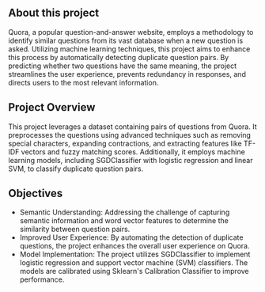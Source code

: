 
## About this project
Quora, a popular question-and-answer website, employs a methodology to identify similar questions from its vast database when a new question is asked. Utilizing machine learning techniques, this project aims to enhance this process by automatically detecting duplicate question pairs. By predicting whether two questions have the same meaning, the project streamlines the user experience, prevents redundancy in responses, and directs users to the most relevant information.

## Project Overview
This project leverages a dataset containing pairs of questions from Quora. It preprocesses the questions using advanced techniques such as removing special characters, expanding contractions, and extracting features like TF-IDF vectors and fuzzy matching scores. Additionally, it employs machine learning models, including SGDClassifier with logistic regression and linear SVM, to classify duplicate question pairs.

## Objectives
- Semantic Understanding: Addressing the challenge of capturing semantic information and word vector features to determine the similarity between question pairs.
- Improved User Experience: By automating the detection of duplicate questions, the project enhances the overall user experience on Quora.
- Model Implementation: The project utilizes SGDClassifier to implement logistic regression and support vector machine (SVM) classifiers. The models are calibrated using Sklearn's Calibration Classifier to improve performance.
